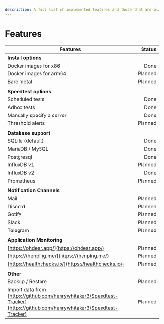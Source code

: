 ```yaml
---
description: A full list of implemented features and those that are planned.
---
```


# Features

| Features                                                                                                                        |  Status |
| ------------------------------------------------------------------------------------------------------------------------------- | ------: |
| **Install options**                                                                                                             |         |
|     Docker images for x86                                                                                                       |    Done |
|     Docker images for arm64                                                                                                     | Planned |
|     Bare metal                                                                                                                  | Planned |
|                                                                                                                                 |         |
| **Speedtest options**                                                                                                           |         |
|     Scheduled tests                                                                                                             |    Done |
|     Adhoc tests                                                                                                                 |    Done |
|     Manually specify a server                                                                                                   |    Done |
|     Threshold alerts                                                                                                            | Planned |
|                                                                                                                                 |         |
| **Database support**                                                                                                            |         |
|     SQLite (default)                                                                                                            |    Done |
|     MariaDB / MySQL                                                                                                             |    Done |
|     Postgresql                                                                                                                  |    Done |
|     InfluxDB v1                                                                                                                 | Planned |
|     InfluxDB v2                                                                                                                 |    Done |
|     Prometheus                                                                                                                  | Planned |
|                                                                                                                                 |         |
| **Notification Channels**                                                                                                       |         |
|     Mail                                                                                                                        | Planned |
|     Discord                                                                                                                     | Planned |
|     Gotify                                                                                                                      | Planned |
|     Slack                                                                                                                       | Planned |
|     Telegram                                                                                                                    | Planned |
|                                                                                                                                 |         |
| **Application Monitoring**                                                                                                      |         |
|     [https://ohdear.app/](https://ohdear.app/)                                                                                  | Planned |
|     [https://thenping.me/](https://thenping.me/)                                                                                | Planned |
|     [https://healthchecks.io/](https://healthchecks.io/)                                                                        | Planned |
|                                                                                                                                 |         |
| **Other**                                                                                                                       |         |
|     Backup / Restore                                                                                                            | Planned |
|     Import data from [https://github.com/henrywhitaker3/Speedtest-Tracker](https://github.com/henrywhitaker3/Speedtest-Tracker) | Planned |
